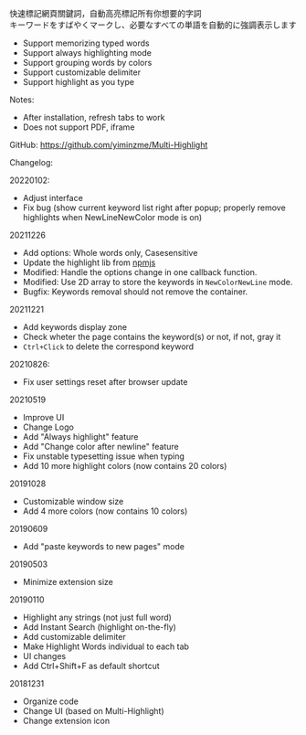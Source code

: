 快速標記網頁關鍵詞，自動高亮標記所有你想要的字詞  
キーワードをすばやくマークし、必要なすべての単語を自動的に強調表示します

* Support memorizing typed words
* Support always highlighting mode
* Support grouping words by colors
* Support customizable delimiter
* Support highlight as you type

Notes:
* After installation, refresh tabs to work
* Does not support PDF, iframe

GitHub: https://github.com/yiminzme/Multi-Highlight


Changelog:

20220102:
* Adjust interface
* Fix bug (show current keyword list right after popup; properly remove highlights when NewLineNewColor mode is on)

20211226
* Add options: Whole words only, Casesensitive
* Update the highlight lib from [npmjs](https://www.npmjs.com/package/jquery-highlight)
* Modified: Handle the options change in one callback function.
* Modified: Use 2D array to store the keywords in `NewColorNewLine` mode.
* Bugfix: Keywords removal should not remove the container.

20211221
* Add keywords display zone
* Check wheter the page contains the keyword(s) or not, if not, gray it
* `Ctrl+Click` to delete the correspond keyword

20210826:
* Fix user settings reset after browser update

20210519
* Improve UI
* Change Logo
* Add "Always highlight" feature
* Add "Change color after newline" feature
* Fix unstable typesetting issue when typing
* Add 10 more highlight colors (now contains 20 colors)

20191028
* Customizable window size
* Add 4 more colors (now contains 10 colors)

20190609
* Add "paste keywords to new pages" mode

20190503
* Minimize extension size

20190110
* Highlight any strings (not just full word)
* Add Instant Search (highlight on-the-fly)
* Add customizable delimiter
* Make Highlight Words individual to each tab
* UI changes
* Add Ctrl+Shift+F as default shortcut

20181231
* Organize code
* Change UI (based on Multi-Highlight)
* Change extension icon
